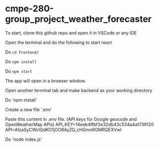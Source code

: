 # cmpe-280-group_project_weather_forecaster

To start, clone this github repo and open it in VSCode or any IDE

Open the terminal and do the following to start react

Do `cd Frontend/`

Do `npm install`

Do `npm start`

The app will open in a browser window.

Open another terminal tab and make backend as your working directory

Do 'npm install'

Create a new file '.env'

Paste this content in .env file. (API keys for Google geocode and OpenWeatherMap APIs)
API_KEY=14eeb4ffbf2e32db43c534a4a1739120
API=AIzaSyCWcIQdKO1jOO8AyZQ_cHGnmRGMRQEXVwI

Do 'node index.js'

